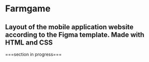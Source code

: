 # Farmgame
## Layout of the mobile application website according to the Figma template. Made with HTML and CSS
===section in progress===
